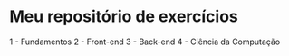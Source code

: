 # Meu repositório de exercícios
1 - Fundamentos
2 - Front-end
3 - Back-end
4 - Ciência da Computação
